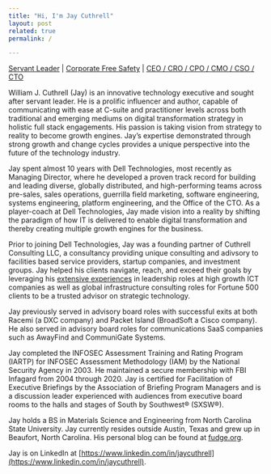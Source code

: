 ```yaml
---
title: "Hi, I'm Jay Cuthrell"
layout: post
related: true
permalink: /

---
```


[Servant Leader](/resume/) | [Corporate Free Safety](/resume/) | [CEO / CRO / CPO / CMO / CSO / CTO](/resume/) 

William J. Cuthrell (Jay) is an innovative technology executive and sought after servant leader. He is a prolific influencer and author, capable of communicating with ease at C-suite and practitioner levels across both traditional and emerging mediums on digital transformation strategy in holistic full stack engagements. His passion is taking vision from strategy to reality to become growth engines. Jay’s expertise demonstrated through strong growth and change cycles provides a unique perspective into the future of the technology industry. 

Jay spent almost 10 years with Dell Technologies, most recently as Managing Director, where he developed a proven track record for building and leading diverse, globally distributed, and high-performing teams across pre-sales, sales operations, guerrilla field marketing, software engineering, systems engineering, platform engineering, and the Office of the CTO. As a player-coach at Dell Technologies, Jay made vision into a reality by shifting the paradigm of how IT is delivered to enable digital transformation and thereby creating multiple growth engines for the business.

Prior to joining Dell Technologies, Jay was a founding partner of Cuthrell Consulting LLC, a consultancy providing unique consulting and adivsory to facilities based service providers, startup companies, and investment groups. Jay helped his clients navigate, reach, and exceed their goals by leveraging his [extensive experiences](/resume/) in leadership roles at high growth ICT companies as well as global infrastructure consulting roles for Fortune 500 clients to be a trusted advisor on strategic technology.

Jay previously served in advisory board roles with successful exits at both Racemi (a DXC company) and Packet Island (BroadSoft a Cisco company). He also served in advisory board roles for communications SaaS companies such as AwayFind and CommuniGate Systems.

Jay completed the INFOSEC Assessment Training and Rating Program (IARTP) for INFOSEC Assessment Methodology (IAM) by the National Security Agency in 2003. He maintained a secure membership with FBI Infagard from 2004 through 2020. Jay is certified for Facilitation of Executive Briefings by the Association of Briefing Program Managers and is a discussion leader experienced with audiences from executive board rooms to the halls and stages of South by Southwest® (SXSW®).

Jay holds a BS in Materials Science and Engineering from North Carolina State University. Jay currently resides outside Austin, Texas and grew up in Beaufort, North Carolina. His personal blog can be found at [fudge.org](https://fudge.org/).

Jay is on LinkedIn at [https://www.linkedin.com/in/jaycuthrell](https://www.linkedin.com/in/jaycuthrell).
